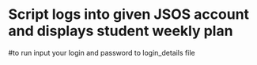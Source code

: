 # Script logs into given JSOS account and displays student weekly plan

#to run input your login and password to login_details file
